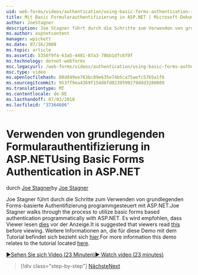 ```yaml
---
uid: web-forms/videos/authentication/using-basic-forms-authentication-in-aspnet
title: Mit Basic Formularauthentifizierung in ASP.NET | Microsoft-Dokumentation
author: JoeStagner
description: Joe Stagner führt durch die Schritte zum Verwenden von grundlegenden Forms-basierte Authentifizierung programmgesteuert mit ASP.NET. Es wird empfohlen, dass Viewer dieser Vorbereitung gelesen...
ms.author: aspnetcontent
manager: wpickett
ms.date: 07/16/2008
ms.topic: article
ms.assetid: 5356f9f4-63a5-4481-87a3-78bb1dfc6f0f
ms.technology: dotnet-webforms
msc.legacyurl: /web-forms/videos/authentication/using-basic-forms-authentication-in-aspnet
msc.type: video
ms.openlocfilehash: 08d849ee763bc89e635e74b5ca75aefc57b5a1f6
ms.sourcegitcommit: 953ff9ea4369f154d6fd0239599279ddd3280009
ms.translationtype: MT
ms.contentlocale: de-DE
ms.lasthandoff: 07/03/2018
ms.locfileid: "37364606"
---
```

<a name="using-basic-forms-authentication-in-aspnet"></a><span data-ttu-id="78e1b-104">Verwenden von grundlegenden Formularauthentifizierung in ASP.NET</span><span class="sxs-lookup"><span data-stu-id="78e1b-104">Using Basic Forms Authentication in ASP.NET</span></span>
====================
<span data-ttu-id="78e1b-105">durch [Joe Stagner](https://github.com/JoeStagner)</span><span class="sxs-lookup"><span data-stu-id="78e1b-105">by [Joe Stagner](https://github.com/JoeStagner)</span></span>

<span data-ttu-id="78e1b-106">Joe Stagner führt durch die Schritte zum Verwenden von grundlegenden Forms-basierte Authentifizierung programmgesteuert mit ASP.NET.</span><span class="sxs-lookup"><span data-stu-id="78e1b-106">Joe Stagner walks through the process to utilize basic forms based authentication programmatically with ASP.NET.</span></span> <span data-ttu-id="78e1b-107">Es wird empfohlen, dass Viewer lesen [dies](../../overview/older-versions-security/introduction/security-basics-and-asp-net-support-vb.md) vor der Anzeige.</span><span class="sxs-lookup"><span data-stu-id="78e1b-107">It is suggested that viewers read [this](../../overview/older-versions-security/introduction/security-basics-and-asp-net-support-vb.md) before viewing.</span></span> <span data-ttu-id="78e1b-108">Weitere Informationen an, die für diese Demo mit dem Tutorial befindet sich bezieht sich [hier](../../overview/older-versions-security/introduction/an-overview-of-forms-authentication-vb.md).</span><span class="sxs-lookup"><span data-stu-id="78e1b-108">For more information this demo relates to the tutorial located [here](../../overview/older-versions-security/introduction/an-overview-of-forms-authentication-vb.md).</span></span>

[<span data-ttu-id="78e1b-109">&#9654;Sehen Sie sich Video (23 Minuten)</span><span class="sxs-lookup"><span data-stu-id="78e1b-109">&#9654; Watch video (23 minutes)</span></span>](https://channel9.msdn.com/Blogs/ASP-NET-Site-Videos/using-basic-forms-authentication-in-aspnet)

> [!div class="step-by-step"]
> [<span data-ttu-id="78e1b-110">Nächste</span><span class="sxs-lookup"><span data-stu-id="78e1b-110">Next</span></span>](how-to-change-the-forms-authentication-properties.md)
